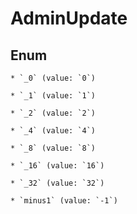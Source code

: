 
# AdminUpdate

## Enum


    * `_0` (value: `0`)

    * `_1` (value: `1`)

    * `_2` (value: `2`)

    * `_4` (value: `4`)

    * `_8` (value: `8`)

    * `_16` (value: `16`)

    * `_32` (value: `32`)

    * `minus1` (value: `-1`)



